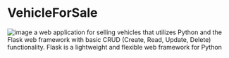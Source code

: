 # VehicleForSale
![image](https://github.com/youssefkrimi63/VehicleForSale/assets/146234769/eb9ef1ec-2c76-41da-b0e4-85a0232f3a89)
 a web application for selling vehicles that utilizes Python and the Flask web framework with basic CRUD (Create, Read, Update, Delete) functionality. Flask is a lightweight and flexible web framework for Python
